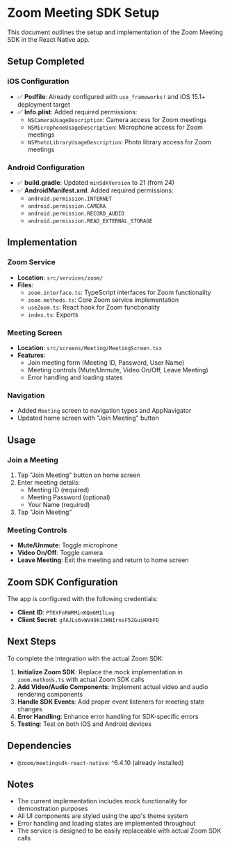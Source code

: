 # Zoom Meeting SDK Setup

This document outlines the setup and implementation of the Zoom Meeting SDK in the React Native app.

## Setup Completed

### iOS Configuration
- ✅ **Podfile**: Already configured with `use_frameworks!` and iOS 15.1+ deployment target
- ✅ **Info.plist**: Added required permissions:
  - `NSCameraUsageDescription`: Camera access for Zoom meetings
  - `NSMicrophoneUsageDescription`: Microphone access for Zoom meetings
  - `NSPhotoLibraryUsageDescription`: Photo library access for Zoom meetings

### Android Configuration
- ✅ **build.gradle**: Updated `minSdkVersion` to 21 (from 24)
- ✅ **AndroidManifest.xml**: Added required permissions:
  - `android.permission.INTERNET`
  - `android.permission.CAMERA`
  - `android.permission.RECORD_AUDIO`
  - `android.permission.READ_EXTERNAL_STORAGE`

## Implementation

### Zoom Service
- **Location**: `src/services/zoom/`
- **Files**:
  - `zoom.interface.ts`: TypeScript interfaces for Zoom functionality
  - `zoom.methods.ts`: Core Zoom service implementation
  - `useZoom.ts`: React hook for Zoom functionality
  - `index.ts`: Exports

### Meeting Screen
- **Location**: `src/screens/Meeting/MeetingScreen.tsx`
- **Features**:
  - Join meeting form (Meeting ID, Password, User Name)
  - Meeting controls (Mute/Unmute, Video On/Off, Leave Meeting)
  - Error handling and loading states

### Navigation
- Added `Meeting` screen to navigation types and AppNavigator
- Updated home screen with "Join Meeting" button

## Usage

### Join a Meeting
1. Tap "Join Meeting" button on home screen
2. Enter meeting details:
   - Meeting ID (required)
   - Meeting Password (optional)
   - Your Name (required)
3. Tap "Join Meeting"

### Meeting Controls
- **Mute/Unmute**: Toggle microphone
- **Video On/Off**: Toggle camera
- **Leave Meeting**: Exit the meeting and return to home screen

## Zoom SDK Configuration

The app is configured with the following credentials:
- **Client ID**: `PTEXFnRWRMinKQm6M1lLvg`
- **Client Secret**: `gfAJLs6vWV49k1JWNIrnsF52GuiHXbFD`

## Next Steps

To complete the integration with the actual Zoom SDK:

1. **Initialize Zoom SDK**: Replace the mock implementation in `zoom.methods.ts` with actual Zoom SDK calls
2. **Add Video/Audio Components**: Implement actual video and audio rendering components
3. **Handle SDK Events**: Add proper event listeners for meeting state changes
4. **Error Handling**: Enhance error handling for SDK-specific errors
5. **Testing**: Test on both iOS and Android devices

## Dependencies

- `@zoom/meetingsdk-react-native`: ^6.4.10 (already installed)

## Notes

- The current implementation includes mock functionality for demonstration purposes
- All UI components are styled using the app's theme system
- Error handling and loading states are implemented throughout
- The service is designed to be easily replaceable with actual Zoom SDK calls
